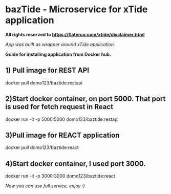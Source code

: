 # bazTide - Microservice for xTide application

**All rights reserved to https://flaterco.com/xtide/disclaimer.html** 

*App was built as wrapper around xTide application.*

**Guide for installing application from Docker hub.**

## 1) Pull image for REST API

docker pull domo123/baztide:restapi

## 2)Start docker container, on port 5000. That port is used for fetch request in React

docker run -it -p 5000:5000 domo123/baztide:restapi

## 3)Pull image for REACT application

docker pull domo123/baztide:react

## 4)Start docker container, I used port 3000.

docker run -it -p 3000:3000 domo123/baztide:react

*Now you can use full service, enjoy :)*
